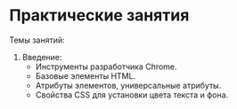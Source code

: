 # Практические занятия

Темы занятий:

1. Введение:
    - Инструменты разработчика Chrome.
    - Базовые элементы HTML.
    - Атрибуты элементов, универсальные атрибуты.
    - Свойства CSS для установки цвета текста и фона.